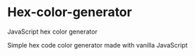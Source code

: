 # Hex-color-generator
JavaScript hex color generator

Simple hex code color generator made with vanilla JavaScript
